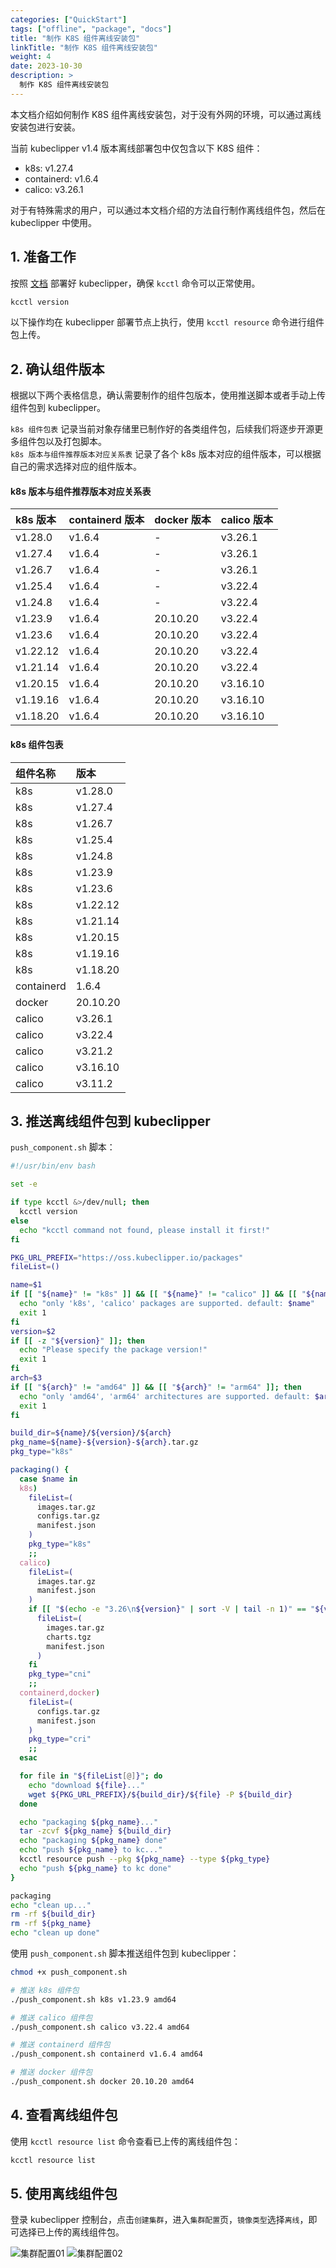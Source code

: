 ```yaml
---
categories: ["QuickStart"]
tags: ["offline", "package", "docs"]
title: "制作 K8S 组件离线安装包"
linkTitle: "制作 K8S 组件离线安装包"
weight: 4
date: 2023-10-30
description: >
  制作 K8S 组件离线安装包
---
```


本文档介绍如何制作 K8S 组件离线安装包，对于没有外网的环境，可以通过离线安装包进行安装。

当前 kubeclipper v1.4 版本离线部署包中仅包含以下 K8S 组件：

* k8s: v1.27.4
* containerd: v1.6.4
* calico: v3.26.1

对于有特殊需求的用户，可以通过本文档介绍的方法自行制作离线组件包，然后在 kubeclipper 中使用。

## 1. 准备工作

按照 [文档](https://github.com/kubeclipper/kubeclipper) 部署好 kubeclipper，确保 `kcctl` 命令可以正常使用。

```bash
kcctl version
```

以下操作均在 kubeclipper 部署节点上执行，使用 `kcctl resource` 命令进行组件包上传。

## 2. 确认组件版本

根据以下两个表格信息，确认需要制作的组件包版本，使用推送脚本或者手动上传组件包到 kubeclipper。

`k8s 组件包表` 记录当前对象存储里已制作好的各类组件包，后续我们将逐步开源更多组件包以及打包脚本。  
`k8s 版本与组件推荐版本对应关系表` 记录了各个 k8s 版本对应的组件版本，可以根据自己的需求选择对应的组件版本。

#### k8s 版本与组件推荐版本对应关系表

| k8s 版本    | containerd 版本 | docker 版本 | calico 版本 |
|:----------|:--------------|:----------|:----------|
| v1.28.0   | v1.6.4        | -         | v3.26.1   |
| v1.27.4   | v1.6.4        | -         | v3.26.1   |
| v1.26.7   | v1.6.4        | -         | v3.26.1   |
| v1.25.4   | v1.6.4        | -         | v3.22.4   |
| v1.24.8   | v1.6.4        | -         | v3.22.4   |
| v1.23.9   | v1.6.4        | 20.10.20  | v3.22.4   |
| v1.23.6   | v1.6.4        | 20.10.20  | v3.22.4   |
| v1.22.12  | v1.6.4        | 20.10.20  | v3.22.4   |
| v1.21.14  | v1.6.4        | 20.10.20  | v3.22.4   |
| v1.20.15  | v1.6.4        | 20.10.20  | v3.16.10  |
| v1.19.16  | v1.6.4        | 20.10.20  | v3.16.10  |
| v1.18.20  | v1.6.4        | 20.10.20  | v3.16.10  |

#### k8s 组件包表

| 组件名称       | 版本       |
|:-----------|:---------|
| k8s        | v1.28.0  |
| k8s        | v1.27.4  |
| k8s        | v1.26.7  |
| k8s        | v1.25.4  |
| k8s        | v1.24.8  |
| k8s        | v1.23.9  |
| k8s        | v1.23.6  |
| k8s        | v1.22.12 |
| k8s        | v1.21.14 |
| k8s        | v1.20.15 |
| k8s        | v1.19.16 |
| k8s        | v1.18.20 |
| containerd | 1.6.4    |
| docker     | 20.10.20 |
| calico     | v3.26.1  |
| calico     | v3.22.4  |
| calico     | v3.21.2  |
| calico     | v3.16.10 |
| calico     | v3.11.2  |

## 3. 推送离线组件包到 kubeclipper

`push_component.sh` 脚本：

```bash
#!/usr/bin/env bash

set -e

if type kcctl &>/dev/null; then
  kcctl version
else
  echo "kcctl command not found, please install it first!"
fi

PKG_URL_PREFIX="https://oss.kubeclipper.io/packages"
fileList=()

name=$1
if [[ "${name}" != "k8s" ]] && [[ "${name}" != "calico" ]] && [[ "${name}" != "containerd" ]] && [[ "${name}" != "docker" ]]; then
  echo "only 'k8s', 'calico' packages are supported. default: $name"
  exit 1
fi
version=$2
if [[ -z "${version}" ]]; then
  echo "Please specify the package version!"
  exit 1
fi
arch=$3
if [[ "${arch}" != "amd64" ]] && [[ "${arch}" != "arm64" ]]; then
  echo "only 'amd64', 'arm64' architectures are supported. default: $arch"
  exit 1
fi

build_dir=${name}/${version}/${arch}
pkg_name=${name}-${version}-${arch}.tar.gz
pkg_type="k8s"

packaging() {
  case $name in
  k8s)
    fileList=(
      images.tar.gz
      configs.tar.gz
      manifest.json
    )
    pkg_type="k8s"
    ;;
  calico)
    fileList=(
      images.tar.gz
      manifest.json
    )
    if [[ "$(echo -e "3.26\n${version}" | sort -V | tail -n 1)" == "${version}" ]]; then
      fileList=(
        images.tar.gz
        charts.tgz
        manifest.json
      )
    fi
    pkg_type="cni"
    ;;
  containerd,docker)
    fileList=(
      configs.tar.gz
      manifest.json
    )
    pkg_type="cri"
    ;;
  esac

  for file in "${fileList[@]}"; do
    echo "download ${file}..."
    wget ${PKG_URL_PREFIX}/${build_dir}/${file} -P ${build_dir}
  done

  echo "packaging ${pkg_name}..."
  tar -zcvf ${pkg_name} ${build_dir}
  echo "packaging ${pkg_name} done"
  echo "push ${pkg_name} to kc..."
  kcctl resource push --pkg ${pkg_name} --type ${pkg_type}
  echo "push ${pkg_name} to kc done"
}

packaging
echo "clean up..."
rm -rf ${build_dir}
rm -rf ${pkg_name}
echo "clean up done"
```

使用 `push_component.sh` 脚本推送组件包到 kubeclipper：

```bash
chmod +x push_component.sh

# 推送 k8s 组件包
./push_component.sh k8s v1.23.9 amd64

# 推送 calico 组件包
./push_component.sh calico v3.22.4 amd64

# 推送 containerd 组件包
./push_component.sh containerd v1.6.4 amd64

# 推送 docker 组件包
./push_component.sh docker 20.10.20 amd64
```

## 4. 查看离线组件包

使用 `kcctl resource list` 命令查看已上传的离线组件包：

```bash
kcctl resource list
```

## 5. 使用离线组件包

登录 kubeclipper 控制台，点击`创建集群`，进入`集群配置`页，`镜像类型`选择`离线`，即可选择已上传的离线组件包。

![集群配置01](/images/docs-quickstart/cluster-config01.png)
![集群配置02](/images/docs-quickstart/cluster-config02.png)





